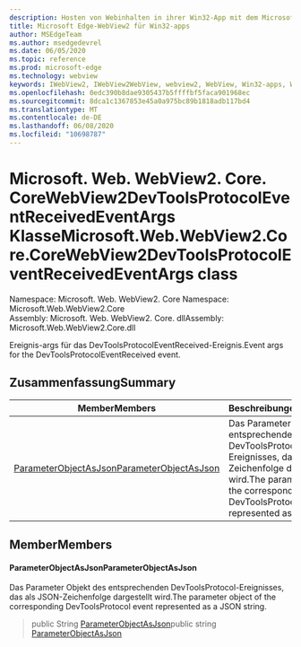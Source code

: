 ```yaml
---
description: Hosten von Webinhalten in ihrer Win32-App mit dem Microsoft Edge WebView2-Steuerelement
title: Microsoft Edge-WebView2 für Win32-apps
author: MSEdgeTeam
ms.author: msedgedevrel
ms.date: 06/05/2020
ms.topic: reference
ms.prod: microsoft-edge
ms.technology: webview
keywords: IWebView2, IWebView2WebView, webview2, WebView, Win32-apps, Win32, Edge, ICoreWebView2, ICoreWebView2Controller, Browser-Steuerelement, Edge-HTML
ms.openlocfilehash: 0edc390b8dae9305437b5ffffbf5faca901968ec
ms.sourcegitcommit: 8dca1c1367853e45a0a975bc89b1818adb117bd4
ms.translationtype: MT
ms.contentlocale: de-DE
ms.lasthandoff: 06/08/2020
ms.locfileid: "10698787"
---
```

# <span data-ttu-id="03c75-104">Microsoft. Web. WebView2. Core. CoreWebView2DevToolsProtocolEventReceivedEventArgs Klasse</span><span class="sxs-lookup"><span data-stu-id="03c75-104">Microsoft.Web.WebView2.Core.CoreWebView2DevToolsProtocolEventReceivedEventArgs class</span></span> 

<span data-ttu-id="03c75-105">Namespace: Microsoft. Web. WebView2. Core </span><span class="sxs-lookup"><span data-stu-id="03c75-105">Namespace: Microsoft.Web.WebView2.Core</span></span>\
<span data-ttu-id="03c75-106">Assembly: Microsoft. Web. WebView2. Core. dll</span><span class="sxs-lookup"><span data-stu-id="03c75-106">Assembly: Microsoft.Web.WebView2.Core.dll</span></span>

<span data-ttu-id="03c75-107">Ereignis-args für das DevToolsProtocolEventReceived-Ereignis.</span><span class="sxs-lookup"><span data-stu-id="03c75-107">Event args for the DevToolsProtocolEventReceived event.</span></span>

## <span data-ttu-id="03c75-108">Zusammenfassung</span><span class="sxs-lookup"><span data-stu-id="03c75-108">Summary</span></span>

 <span data-ttu-id="03c75-109">Member</span><span class="sxs-lookup"><span data-stu-id="03c75-109">Members</span></span>                        | <span data-ttu-id="03c75-110">Beschreibungen</span><span class="sxs-lookup"><span data-stu-id="03c75-110">Descriptions</span></span>
--------------------------------|---------------------------------------------
[<span data-ttu-id="03c75-111">ParameterObjectAsJson</span><span class="sxs-lookup"><span data-stu-id="03c75-111">ParameterObjectAsJson</span></span>](#parameterobjectasjson) | <span data-ttu-id="03c75-112">Das Parameter Objekt des entsprechenden DevToolsProtocol-Ereignisses, das als JSON-Zeichenfolge dargestellt wird.</span><span class="sxs-lookup"><span data-stu-id="03c75-112">The parameter object of the corresponding DevToolsProtocol event represented as a JSON string.</span></span>

## <span data-ttu-id="03c75-113">Member</span><span class="sxs-lookup"><span data-stu-id="03c75-113">Members</span></span>

#### <span data-ttu-id="03c75-114">ParameterObjectAsJson</span><span class="sxs-lookup"><span data-stu-id="03c75-114">ParameterObjectAsJson</span></span> 

<span data-ttu-id="03c75-115">Das Parameter Objekt des entsprechenden DevToolsProtocol-Ereignisses, das als JSON-Zeichenfolge dargestellt wird.</span><span class="sxs-lookup"><span data-stu-id="03c75-115">The parameter object of the corresponding DevToolsProtocol event represented as a JSON string.</span></span>

> <span data-ttu-id="03c75-116">public String [ParameterObjectAsJson](#parameterobjectasjson)</span><span class="sxs-lookup"><span data-stu-id="03c75-116">public string [ParameterObjectAsJson](#parameterobjectasjson)</span></span>

